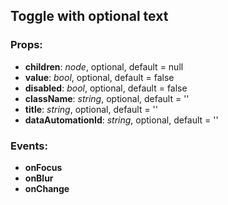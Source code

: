 ## **Toggle with optional text**

### Props:

- **children**: _node_, optional, default = null
- **value**: _bool_, optional, default = false
- **disabled**: _bool_, optional, default = false
- **className**: _string_, optional, default = ''
- **title**: _string_, optional, default = ''
- **dataAutomationId**: _string_, optional, default = ''

### Events:

- **onFocus**
- **onBlur**
- **onChange**
